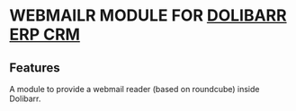 # WEBMAILR MODULE FOR <a href="https://www.dolibarr.org">DOLIBARR ERP CRM</a>

## Features
A module to provide a webmail reader (based on roundcube) inside Dolibarr.


